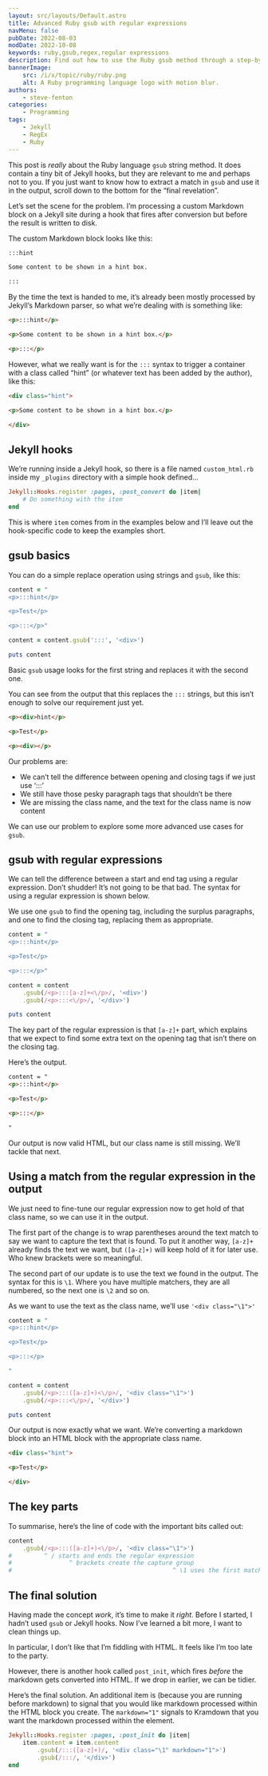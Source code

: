 ```yaml
---
layout: src/layouts/Default.astro
title: Advanced Ruby gsub with regular expressions
navMenu: false
pubDate: 2022-08-03
modDate: 2022-10-08
keywords: ruby,gsub,regex,regular expressions
description: Find out how to use the Ruby gsub method through a step-by-step example.
bannerImage:
    src: /i/x/topic/ruby/ruby.png
    alt: A Ruby programming language logo with motion blur.
authors:
    - steve-fenton
categories:
    - Programming
tags:
    - Jekyll
    - RegEx
    - Ruby
---
```


This post is *really* about the Ruby language `gsub` string method. It does contain a tiny bit of Jekyll hooks, but they are relevant to me and perhaps not to you. If you just want to know how to extract a match in `gsub` and use it in the output, scroll down to the bottom for the “final revelation”.

Let’s set the scene for the problem. I’m processing a custom Markdown block on a Jekyll site during a hook that fires after conversion but before the result is written to disk.

The custom Markdown block looks like this:

```markdown
:::hint

Some content to be shown in a hint box.

:::
```

By the time the text is handed to me, it’s already been mostly processed by Jekyll’s Markdown parser, so what we’re dealing with is something like:

```html
<p>:::hint</p>

<p>Some content to be shown in a hint box.</p>

<p>:::</p>
```

However, what we really want is for the `:::` syntax to trigger a container with a class called “hint” (or whatever text has been added by the author), like this:

```html
<div class="hint">

<p>Some content to be shown in a hint box.</p>

</div>
```

## Jekyll hooks

We’re running inside a Jekyll hook, so there is a file named `custom_html.rb` inside my `_plugins` directory with a simple hook defined…

```ruby
Jekyll::Hooks.register :pages, :post_convert do |item|
    # Do something with the item
end
```

This is where `item` comes from in the examples below and I’ll leave out the hook-specific code to keep the examples short.

## gsub basics

You can do a simple replace operation using strings and `gsub`, like this:

```ruby
content = "
<p>:::hint</p>

<p>Test</p>

<p>:::</p>"

content = content.gsub(':::', '<div>')

puts content
```

Basic `gsub` usage looks for the first string and replaces it with the second one.

You can see from the output that this replaces the `:::` strings, but this isn’t enough to solve our requirement just yet.

```html
<p><div>hint</p>

<p>Test</p>

<p><div></p>
```

Our problems are:

- We can’t tell the difference between opening and closing tags if we just use ‘:::’
- We still have those pesky paragraph tags that shouldn’t be there
- We are missing the class name, and the text for the class name is now content

We can use our problem to explore some more advanced use cases for `gsub`.

## gsub with regular expressions

We can tell the difference between a start and end tag using a regular expression. Don’t shudder! It’s not going to be that bad. The syntax for using a regular expression is shown below.

We use one `gsub` to find the opening tag, including the surplus paragraphs, and one to find the closing tag, replacing them as appropriate.

```ruby
content = "
<p>:::hint</p>

<p>Test</p>

<p>:::</p>"

content = content
    .gsub(/<p>:::[a-z]+<\/p>/, '<div>')
    .gsub(/<p>:::<\/p>/, '</div>')

puts content
```

The key part of the regular expression is that `[a-z]+` part, which explains that we expect to find some extra text on the opening tag that isn’t there on the closing tag.

Here’s the output.

```html
content = "
<p>:::hint</p>

<p>Test</p>

<p>:::</p>

"
```

Our output is now valid HTML, but our class name is still missing. We’ll tackle that next.

## Using a match from the regular expression in the output

We just need to fine-tune our regular expression now to get hold of that class name, so we can use it in the output.

The first part of the change is to wrap parentheses around the text match to say we want to capture the text that is found. To put it another way, `[a-z]+` already finds the text we want, but `([a-z]+)` will keep hold of it for later use. Who knew brackets were so meaningful.

The second part of our update is to use the text we found in the output. The syntax for this is `\1`. Where you have multiple matchers, they are all numbered, so the next one is `\2` and so on.

As we want to use the text as the class name, we’ll use `'<div class="\1">'`

```ruby
content = "
<p>:::hint</p>

<p>Test</p>

<p>:::</p>

"

content = content
    .gsub(/<p>:::([a-z]+)<\/p>/, '<div class="\1">')
    .gsub(/<p>:::<\/p>/, '</div>')

puts content
```

Our output is now exactly what we want. We’re converting a markdown block into an HTML block with the appropriate class name.

```html
<div class="hint">

<p>Test</p>

</div>
```

## The key parts

To summarise, here’s the line of code with the important bits called out:

```ruby
content
    .gsub(/<p>:::([a-z]+)<\/p>/, '<div class="\1">')
#         ^ / starts and ends the regular expression
#                ^ brackets create the capture group
#                                             ^ \1 uses the first match in the output
```

## The final solution

Having made the concept *work*, it’s time to make it *right*. Before I started, I hadn’t used `gsub` or Jekyll hooks. Now I’ve learned a bit more, I want to clean things up.

In particular, I don’t like that I’m fiddling with HTML. It feels like I’m too late to the party.

However, there is another hook called `post_init`, which fires *before* the markdown gets converted into HTML. If we drop in earlier, we can be tidier.

Here’s the final solution. An additional item is (because you are running before markdown) to signal that you would like markdown processed within the HTML block you create. The `markdown="1"` signals to Kramdown that you want the markdown processed within the element.

```ruby
Jekyll::Hooks.register :pages, :post_init do |item|
    item.content = item.content
        .gsub(/:::([a-z]+)/, '<div class="\1" markdown="1">')
        .gsub(/:::/, '</div>')
end
```